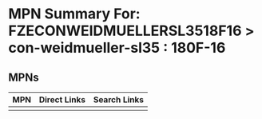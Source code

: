 



# MPN Summary For: FZECONWEIDMUELLERSL3518F16 > con-weidmueller-sl35 : 180F-16

## MPNs
  

|MPN|Direct Links|Search Links|
| :--- | :--- | :--- |
||||

